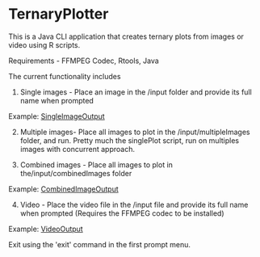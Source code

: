 # TernaryPlotter

This is a Java CLI application that creates ternary plots from images or video using R scripts.

Requirements - FFMPEG Codec, Rtools, Java

The current functionality includes
1) Single images - Place an image in the /input folder and provide its full name when prompted

  Example:
[SingleImageOutput](https://github.com/neelimnovo/TernaryPlotter/blob/master/examples/SingleImageOutput.jpg)

2) Multiple images- Place all images to plot in the /input/multipleImages folder, and run.
Pretty much the singlePlot script, run on multiples images with concurrent approach.

3) Combined images - Place all images to plot in the/input/combinedImages folder

  Example:
[CombinedImageOutput](https://github.com/neelimnovo/TernaryPlotter/blob/master/examples/CombinedOutput.png)

4) Video - Place the video file in the /input file and provide its full name when prompted (Requires the FFMPEG codec to be installed)

  Example: [VideoOutput](https://github.com/neelimnovo/TernaryPlotter/blob/master/examples/VideoOutput.gif)

Exit using the 'exit' command in the first prompt menu.
